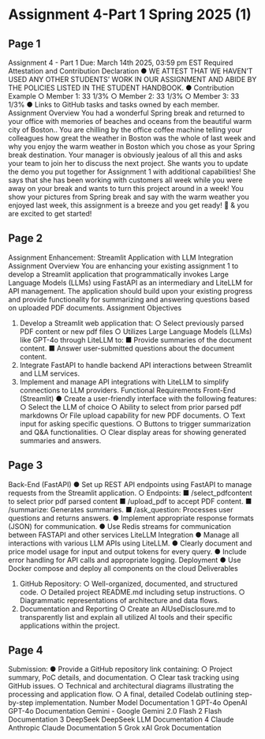 # Assignment 4-Part 1 Spring 2025 (1)

## Page 1

Assignment 4 - Part 1
Due: March 14th 2025, 03:59 pm EST
Required Attestation and Contribution Declaration
● WE ATTEST THAT WE HAVEN’T USED ANY OTHER STUDENTS’ WORK IN OUR
ASSIGNMENT AND ABIDE BY THE POLICIES LISTED IN THE STUDENT
HANDBOOK.
● Contribution Example
○ Member 1: 33 1/3%
○ Member 2: 33 1/3%
○ Member 3: 33 1/3%
● Links to GitHub tasks and tasks owned by each member.
Assignment Overview
You had a wonderful Spring break and returned to your office with memories of beaches and
oceans from the beautiful warm city of Boston.. You are chilling by the office coffee machine
telling your colleagues how great the weather in Boston was the whole of last week and why
you enjoy the warm weather in Boston which you chose as your Spring break destination. Your
manager is obviously jealous of all this and asks your team to join her to discuss the next
project. She wants you to update the demo you put together for Assignment 1 with additional
capabilities! She says that she has been working with customers all week while you were away
on your break and wants to turn this project around in a week! You show your pictures from
Spring break and say with the warm weather you enjoyed last week, this assignment is a breeze
and you get ready! 🙂 & you are excited to get started!

## Page 2

Assignment Enhancement: Streamlit Application with
LLM Integration
Assignment Overview
You are enhancing your existing assignment 1 to develop a Streamlit
application that programmatically invokes Large Language Models (LLMs)
using FastAPI as an intermediary and LiteLLM for API management. The
application should build upon your existing progress and provide
functionality for summarizing and answering questions based on uploaded
PDF documents.
Assignment Objectives
1. Develop a Streamlit web application that:
○ Select previously parsed PDF content or new pdf files
○ Utilizes Large Language Models (LLMs) like GPT-4o through
LiteLLM to:
■ Provide summaries of the document content.
■ Answer user-submitted questions about the document
content.
2. Integrate FastAPI to handle backend API interactions between
Streamlit and LLM services.
3. Implement and manage API integrations with LiteLLM to simplify
connections to LLM providers.
Functional Requirements
Front-End (Streamlit)
● Create a user-friendly interface with the following features:
○ Select the LLM of choice
○ Ability to select from prior parsed pdf markdowns Or File
upload capability for new PDF documents.
○ Text input for asking specific questions.
○ Buttons to trigger summarization and Q&A functionalities.
○ Clear display areas for showing generated summaries and
answers.

## Page 3

Back-End (FastAPI)
● Set up REST API endpoints using FastAPI to manage requests from
the Streamlit application.
○ Endpoints:
■ /select_pdfcontent to select prior pdf parsed content
■ /upload_pdf to accept PDF content.
■ /summarize: Generates summaries.
■ /ask_question: Processes user questions and returns
answers.
● Implement appropriate response formats (JSON) for communication.
● Use Redis streams for communication between FASTAPI and other services
LiteLLM Integration
● Manage all interactions with various LLM APIs using LiteLLM.
● Clearly document and price model usage for input and output tokens
for every query.
● Include error handling for API calls and appropriate logging.
Deployment
● Use Docker compose and deploy all components on the cloud
Deliverables
1. GitHub Repository:
○ Well-organized, documented, and structured code.
○ Detailed project README.md including setup instructions.
○ Diagrammatic representations of architecture and data flows.
2. Documentation and Reporting
○ Create an AIUseDisclosure.md to transparently list and
explain all utilized AI tools and their specific applications within
the project.

## Page 4

Submission:
● Provide a GitHub repository link containing:
○ Project summary, PoC details, and documentation.
○ Clear task tracking using GitHub issues.
○ Technical and architectural diagrams illustrating the processing
and application flow.
○ A final, detailed Codelab outlining step-by-step implementation.
Number Model Documentation
1 GPT-4o OpenAI GPT-4o Documentation
Gemini - Google Gemini 2.0 Flash
2 Flash Documentation
3 DeepSeek DeepSeek LLM Documentation
4 Claude Anthropic Claude Documentation
5 Grok xAI Grok Documentation

